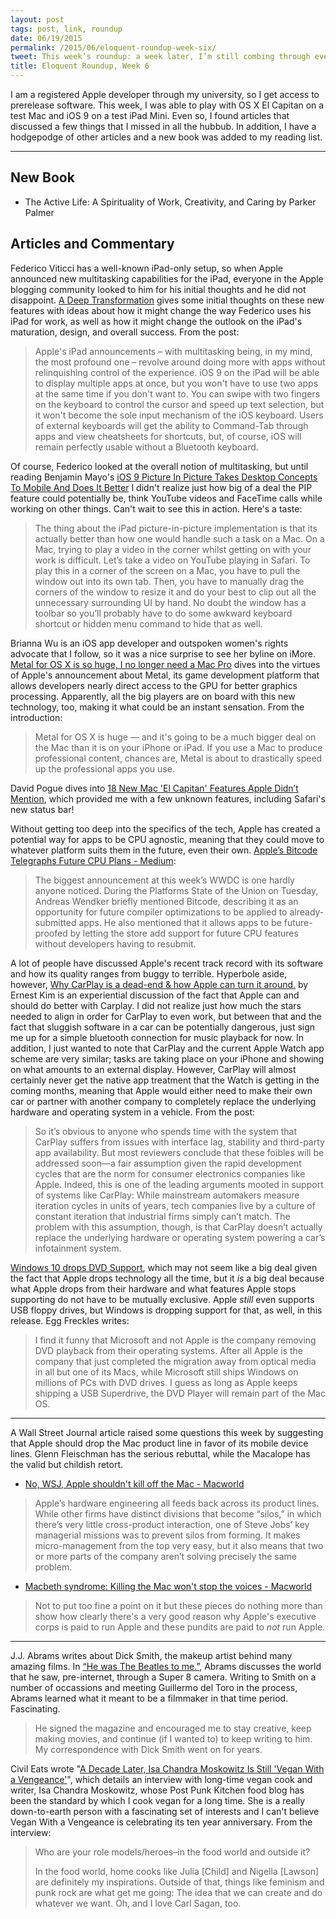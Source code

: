 ```yaml
---
layout: post
tags: post, link, roundup
date: 06/19/2015
permalink: /2015/06/eloquent-roundup-week-six/
tweet: This week’s roundup: a week later, I’m still combing through everything that Apple announced.
title: Eloquent Roundup, Week 6
---
```


I am a registered Apple developer through my university, so I get access to prerelease software. This week, I was able to play with OS X El Capitan on a test Mac and iOS 9 on a test iPad Mini. Even so, I found articles that discussed a few things that I missed in all the hubbub. In addition, I have a hodgepodge of  other articles and a new book was added to my reading list.

---

## New Book
+ The Active Life: A Spirituality of Work, Creativity, and Caring by Parker Palmer 


## Articles and Commentary
Federico Viticci has a well-known iPad-only setup, so when Apple announced new multitasking capabilities for the iPad, everyone in the Apple blogging community looked to him for his initial thoughts and he did not disappoint. [A Deep Transformation](http://www.macstories.net/stories/initial-thoughts-on-ios-9s-ipad-multitasking-a-deep-transformation/) gives some initial thoughts on these new features with ideas about how it might change the way Federico uses his iPad for work, as well as how it might change the outlook on the iPad's maturation, design, and overall success. From the post:
> Apple's iPad announcements – with multitasking being, in my mind, the most profound one – revolve around doing more with apps without relinquishing control of the experience. iOS 9 on the iPad will be able to display multiple apps at once, but you won't have to use two apps at the same time if you don't want to. You can swipe with two fingers on the keyboard to control the cursor and speed up text selection, but it won't become the sole input mechanism of the iOS keyboard. Users of external keyboards will get the ability to Command-Tab through apps and view cheatsheets for shortcuts, but, of course, iOS will remain perfectly usable without a Bluetooth keyboard.

Of course, Federico looked at the overall notion of multitasking, but until reading Benjamin Mayo's [iOS 9 Picture In Picture Takes Desktop Concepts To Mobile And Does It Better](http://benjaminmayo.co.uk/ios-9-picture-in-picture-multitasking) I didn't realize just how big of a deal the PIP feature could potentially be, think YouTube videos and FaceTime calls while working on other things. Can't wait to see this in action. Here's a taste:
> The thing about the iPad picture-in-picture implementation is that its actually better than how one would handle such a task on a Mac. On a Mac, trying to play a video in the corner whilst getting on with your work is difficult. Let’s take a video on YouTube playing in Safari. To play this in a corner of the screen on a Mac, you have to pull the window out into its own tab. Then, you have to manually drag the corners of the window to resize it and do your best to clip out all the unnecessary surrounding UI by hand. No doubt the window has a toolbar so you’ll probably have to do some awkward keyboard shortcut or hidden menu command to hide that as well.

Brianna Wu is an iOS app developer and outspoken women's rights advocate that I follow, so it was a nice surprise to see her byline on iMore. [Metal for OS X is so huge, I no longer need a Mac Pro](http://www.imore.com/metal-os-x-so-huge-i-no-longer-need-mac-pro) dives into the virtues of Apple's announcement about Metal, its game development platform that allows developers nearly direct access to the GPU for better graphics processing. Apparently, all the big players are on board with this new technology, too, making it what could be an instant sensation. From the introduction:
> Metal for OS X is huge — and it's going to be a much bigger deal on the Mac than it is on your iPhone or iPad. If you use a Mac to produce professional content, chances are, Metal is about to drastically speed up the professional apps you use.

David Pogue dives into [18 New Mac 'El Capitan' Features Apple Didn’t Mention](https://www.yahoo.com/tech/the-pogue-review-18-new-mac-el-capitan-features-121597016169.html), which provided me with a few unknown features, including Safari's new status bar!

Without getting too deep into the specifics of the tech, Apple has created a potential way for apps to be CPU agnostic, meaning that they could move to whatever platform suits them in the future, even their own. [Apple’s Bitcode Telegraphs Future CPU Plans - Medium](https://medium.com/@InertialLemon/apple-s-bitcode-telegraphs-future-cpu-plans-a7b90d326228):
> The biggest announcement at this week’s WWDC is one hardly anyone noticed. During the Platforms State of the Union on Tuesday, Andreas Wendker briefly mentioned Bitcode, describing it as an opportunity for future compiler optimizations to be applied to already-submitted apps. He also mentioned that it allows apps to be future-proofed by letting the store add support for future CPU features without developers having to resubmit.

A lot of people have discussed Apple's recent track record with its software and how its quality ranges from buggy to terrible. Hyperbole aside, however, [Why CarPlay is a dead-end & how Apple can turn it around.](http://kicksology.net/blog/2015/3/3/why-carplay-is-a-dead-end-and-how-apple-can-turn-it-around) by Ernest Kim is an experiential discussion of the fact that Apple can and should do better with Carplay. I did not realize just how much the stars needed to align in order for CarPlay to even work, but between that and the fact that sluggish software in a car can be potentially dangerous, just sign me up for a simple bluetooth connection for music playback for now. In addition, I just wanted to note that CarPlay and the current Apple Watch app scheme are very similar; tasks are taking place on your iPhone and showing on what amounts to an external display. However, CarPlay will almost certainly never get the native app treatment that the Watch is getting in the coming months, meaning that Apple would either need to make their own car or partner with another company to completely replace the underlying hardware and operating system in a vehicle. From the post:
> So it’s obvious to anyone who spends time with the system that CarPlay suffers from issues with interface lag, stability and third-party app availability. But most reviewers conclude that these foibles will be addressed soon—a fair assumption given the rapid development cycles that are the norm for consumer electronics companies like Apple. Indeed, this is one of the leading arguments mooted in support of systems like CarPlay: While mainstream automakers measure iteration cycles in units of years, tech companies live by a culture of constant iteration that industrial firms simply can’t match. The problem with this assumption, though, is that CarPlay doesn’t actually replace the underlying hardware or operating system powering a car’s infotainment system.

[Windows 10 drops DVD Support](http://eggfreckles.net/index.html#unique-entry-id-143), which may not seem like a big deal given the fact that Apple drops technology all the time, but it *is* a big deal because what Apple drops from their hardware and what features Apple stops supporting do not have to be mutually exclusive. Apple *still* even supports USB floppy drives, but Windows is dropping support for that, as well, in this release. Egg Freckles writes:
> I find it funny that Microsoft and not Apple is the company removing DVD playback from their operating systems. After all Apple is the company that just completed the migration away from optical media in all but one of its Macs, while Microsoft still ships Windows on millions of PCs with DVD drives. I guess as long as Apple keeps shipping a USB Superdrive, the DVD Player will remain part of the Mac OS.

---

A Wall Street Journal article raised some questions this week by suggesting that Apple should drop the Mac product line in favor of its mobile device lines. Glenn Fleischman has the serious rebuttal, while the Macalope has the valid but childish retort.

+ [No, WSJ, Apple shouldn't kill off the Mac - Macworld](http://www.macworld.com/article/2935980/no-wsj-apple-shouldnt-kill-off-the-mac.html)

> Apple’s hardware engineering all feeds back across its product lines. While other firms have distinct divisions that become “silos,” in which there’s very little cross-product interaction, one of Steve Jobs’ key managerial missions was to prevent silos from forming. It makes micro-management from the top very easy, but it also means that two or more parts of the company aren’t solving precisely the same problem.

+ [Macbeth syndrome: Killing the Mac won't stop the voices - Macworld](http://www.macworld.com/article/2935566/macbeth-syndrome-killing-the-mac-wont-stop-the-voices.html)

> Not to put too fine a point on it but these pieces do nothing more than show how clearly there's a very good reason why Apple's executive corps is paid to run Apple and these pundits are paid to *not* run Apple.

---

J.J. Abrams writes about Dick Smith, the makeup artist behind many amazing films. In [“He was The Beatles to me.”](https://medium.com/art-science/he-was-like-the-beatles-to-me-28a428b1c72e), Abrams discusses the world that he saw, pre-internet, through a Super 8 camera. Writing to Smith on a number of occassions and meeting Guillermo del Toro in the process, Abrams learned what it meant to be a filmmaker in that time period. Fascinating.
> He signed the magazine and encouraged me to stay creative, keep making movies, and continue (if I wanted to) to keep writing to him. My correspondence with Dick Smith went on for years.

Civil Eats wrote "[A Decade Later, Isa Chandra Moskowitz Is Still 'Vegan With a Vengeance'](http://civileats.com/2015/06/11/a-decade-later-isa-chandra-moskowitz-is-still-vegan-with-a-vengeance/)", which details an interview with long-time vegan cook and writer, Isa Chandra Moskowitz, whose Post Punk Kitchen food blog has been the standard by which I cook vegan for a long time. She is a really down-to-earth person with a fascinating set of interests and I can't believe Vegan With a Vengeance is celebrating its ten year anniversary. From the interview:
> Who are your role models/heroes–in the food world and outside it?
>
> In the food world, home cooks like Julia [Child] and Nigella [Lawson] are definitely my inspirations. Outside of that, things like feminism and punk rock are what get me going: The idea that we can create and do whatever we want. Oh, and I love Carl Sagan, too.